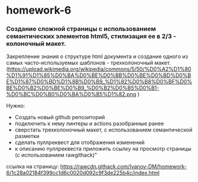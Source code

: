 # homework-6

### Создание сложной страницы с использованием семантических элементов html5, стилизация ее в 2/3 - колоночный макет.

Закрепление знания о структуре html документа и создание одного из самых часто-используемых шаблонов - трехколоночный макет.
(https://upload.wikimedia.org/wikipedia/commons/5/50/%D0%A2%D1%80%D1%91%D1%85%D0%BA%D0%BE%D0%BB%D0%BE%D0%BD%D0%BE%D1%87%D0%BD%D1%8B%D0%B9_%D1%82%D0%B8%D0%BF%D0%BE%D0%B2%D0%BE%D0%B9_%D0%B2%D0%B5%D0%B1-%D0%BC%D0%B0%D0%BA%D0%B5%D1%82.png )

Нужно:

- Создать новый github репозиторий
- подключить к нему линтеры и actions разобранные ранее
- сверстать трехколоночный макет, с использованием семантической разметки
- сделать пуллреквест для отображения изменений
- к описанию пуллреквеста приложить ссылку на просмотр страницы (с использованием rawgithack)"

ссылка на страницу:
<https://rawcdn.githack.com/Ivanov-DM/homework-6/1c28a02184f399cc1d6c0020d092c9f3de225b4c/index.html>
